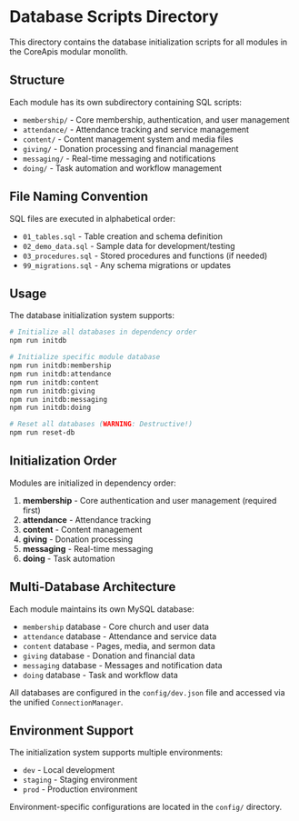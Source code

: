 # Database Scripts Directory

This directory contains the database initialization scripts for all modules in the CoreApis modular monolith.

## Structure

Each module has its own subdirectory containing SQL scripts:

- `membership/` - Core membership, authentication, and user management
- `attendance/` - Attendance tracking and service management  
- `content/` - Content management system and media files
- `giving/` - Donation processing and financial management
- `messaging/` - Real-time messaging and notifications
- `doing/` - Task automation and workflow management

## File Naming Convention

SQL files are executed in alphabetical order:

- `01_tables.sql` - Table creation and schema definition
- `02_demo_data.sql` - Sample data for development/testing
- `03_procedures.sql` - Stored procedures and functions (if needed)
- `99_migrations.sql` - Any schema migrations or updates

## Usage

The database initialization system supports:

```bash
# Initialize all databases in dependency order
npm run initdb

# Initialize specific module database
npm run initdb:membership
npm run initdb:attendance
npm run initdb:content
npm run initdb:giving
npm run initdb:messaging
npm run initdb:doing

# Reset all databases (WARNING: Destructive!)
npm run reset-db
```

## Initialization Order

Modules are initialized in dependency order:

1. **membership** - Core authentication and user management (required first)
2. **attendance** - Attendance tracking
3. **content** - Content management
4. **giving** - Donation processing
5. **messaging** - Real-time messaging
6. **doing** - Task automation

## Multi-Database Architecture

Each module maintains its own MySQL database:

- `membership` database - Core church and user data
- `attendance` database - Attendance and service data
- `content` database - Pages, media, and sermon data
- `giving` database - Donation and financial data
- `messaging` database - Messages and notification data
- `doing` database - Task and workflow data

All databases are configured in the `config/dev.json` file and accessed via the unified `ConnectionManager`.

## Environment Support

The initialization system supports multiple environments:

- `dev` - Local development
- `staging` - Staging environment
- `prod` - Production environment

Environment-specific configurations are located in the `config/` directory.